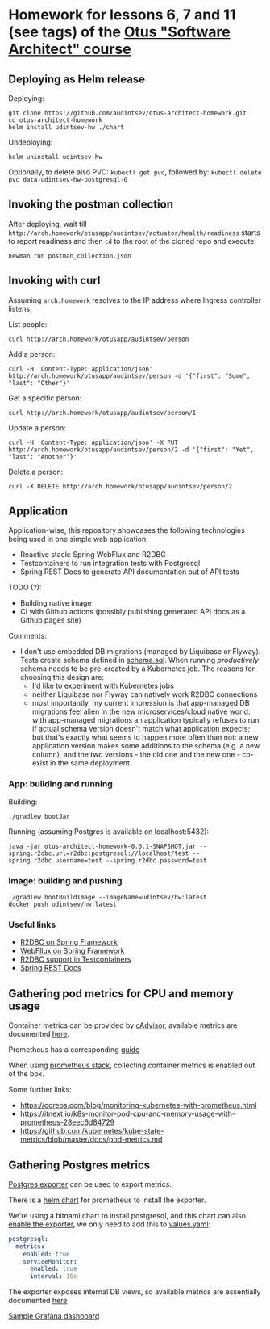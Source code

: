 # Homework for lessons 6, 7 and 11 (see tags) of the [Otus "Software Architect" course](https://otus.ru/lessons/arhitektor-po/) 

## Deploying as Helm release

Deploying:
```
git clone https://github.com/audintsev/otus-architect-homework.git
cd otus-architect-homework
helm install udintsev-hw ./chart
```

Undeploying:
```
helm uninstall udintsev-hw
```

Optionally, to delete also PVC: `kubectl get pvc`, followed by: `kubectl delete pvc data-udintsev-hw-postgresql-0`


## Invoking the postman collection

After deploying, wait till `http://arch.homework/otusapp/audintsev/actuator/health/readiness`
starts to report readiness and then `cd` to the root of the cloned repo and execute:
```
newman run postman_collection.json 
```

## Invoking with curl

Assuming `arch.homework` resolves to the IP address where Ingress controller listens,

List people:
```
curl http://arch.homework/otusapp/audintsev/person
```

Add a person:
```
curl -H 'Content-Type: application/json' http://arch.homework/otusapp/audintsev/person -d '{"first": "Some", "last": "Other"}'
```

Get a specific person:
```
curl http://arch.homework/otusapp/audintsev/person/1
```

Update a person:
```
curl -H 'Content-Type: application/json' -X PUT http://arch.homework/otusapp/audintsev/person/2 -d '{"first": "Yet", "last": "Another"}'
```

Delete a person:
```
curl -X DELETE http://arch.homework/otusapp/audintsev/person/2
```

## Application

Application-wise, this repository showcases the following technologies being used in one simple web application:

* Reactive stack: Spring WebFlux and R2DBC
* Testcontainers to run integration tests with Postgresql
* Spring REST Docs to generate API documentation out of API tests

TODO (?):

* Building native image
* CI with Github actions (possibly publishing generated API docs as a Github pages site)
  
Comments:

* I don't use embedded DB migrations (managed by Liquibase or Flyway). Tests create schema defined in
[schema.sql](src/test/resources/schema.sql). When running _productively_ schema needs to be pre-created
by a Kubernetes job. The reasons for choosing this design are:
  * I'd like to experiment with Kubernetes jobs
  * neither Liquibase nor Flyway can natively work R2DBC connections
  * most importantly, my current impression is that app-managed DB migrations feel alien in the new
microservices/cloud native world: with app-managed migrations an application typically refuses to run if actual schema
version doesn't match what application expects; but that's exactly what seems to happen more often than not:
a new application version makes some additions to the schema (e.g. a new column), and the two versions - the old
one and the new one - co-exist in the same deployment. 

### App: building and running

Building:

```
./gradlew bootJar
```

Running (assuming Postgres is available on localhost:5432):

```
java -jar otus-architect-homework-0.0.1-SNAPSHOT.jar --spring.r2dbc.url=r2dbc:postgresql://localhost/test --spring.r2dbc.username=test --spring.r2dbc.password=test
```

### Image: building and pushing

```
./gradlew bootBuildImage --imageName=udintsev/hw:latest
docker push udintsev/hw:latest
```

### Useful links

* [R2DBC on Spring Framework](https://docs.spring.io/spring-framework/docs/5.3.0-RC2/reference/html/data-access.html#r2dbc)
* [WebFllux on Spring Framework](https://docs.spring.io/spring-framework/docs/5.3.0-RC2/reference/html/web-reactive.html#spring-webflux)
* [R2DBC support in Testcontainers](https://www.testcontainers.org/modules/databases/r2dbc/)
* [Spring REST Docs](https://docs.spring.io/spring-restdocs/docs/current/reference/html5/) 

## Gathering pod metrics for CPU and memory usage

Container metrics can be provided by [cAdvisor](https://github.com/google/cadvisor),
available metrics are documented [here](https://github.com/google/cadvisor/blob/master/docs/storage/prometheus.md).

Prometheus has a corresponding [guide](https://prometheus.io/docs/guides/cadvisor/)

When using [prometheus stack](https://github.com/prometheus-community/helm-charts/tree/main/charts/kube-prometheus-stack),
collecting container metrics is enabled out of the box.

Some further links:
* https://coreos.com/blog/monitoring-kubernetes-with-prometheus.html
* https://itnext.io/k8s-monitor-pod-cpu-and-memory-usage-with-prometheus-28eec6d84729
* https://github.com/kubernetes/kube-state-metrics/blob/master/docs/pod-metrics.md

## Gathering Postgres metrics

[Postgres exporter](https://github.com/wrouesnel/postgres_exporter) can be used to export metrics.

There is a [helm chart](https://github.com/prometheus-community/helm-charts/tree/main/charts/prometheus-postgres-exporter)
for prometheus to install the exporter.

We're using a bitnami chart to install postgresql, and this chart can also
[enable the exporter](https://github.com/bitnami/charts/tree/master/bitnami/postgresql#metrics),
we only need to add this to [values.yaml](chart/values.yaml):

```yaml
postgresql:
  metrics:
    enabled: true
    serviceMonitor:
      enabled: true
      interval: 15s
```

The exporter exposes internal DB views, so available
metrics are essentially documented [here](https://www.postgresql.org/docs/9.2/monitoring-stats.html)

[Sample Grafana dashboard](https://grafana.com/grafana/dashboards/9628)
